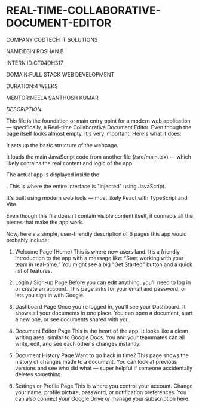 # REAL-TIME-COLLABORATIVE-DOCUMENT-EDITOR

COMPANY:CODTECH IT SOLUTIONS

NAME:EBIN ROSHAN.B

INTERN ID:CT04DH317

DOMAIN:FULL STACK WEB DEVELOPMENT

DURATION:4 WEEKS

MENTOR:NEELA SANTHOSH KUMAR

*DESCRIPTION:*

This file is the foundation or main entry point for a modern web application — specifically, a Real-time Collaborative Document Editor. Even though the page itself looks almost empty, it's very important. Here's what it does:

It sets up the basic structure of the webpage.

It loads the main JavaScript code from another file (/src/main.tsx) — which likely contains the real content and logic of the app.

The actual app is displayed inside the <div id="root"></div>. This is where the entire interface is "injected" using JavaScript.

It's built using modern web tools — most likely React with TypeScript and Vite.

Even though this file doesn’t contain visible content itself, it connects all the pieces that make the app work.

Now, here's a simple, user-friendly description of 6 pages this app would probably include:

1. Welcome Page (Home)
This is where new users land. It’s a friendly introduction to the app with a message like:
“Start working with your team in real-time.”
You might see a big "Get Started" button and a quick list of features.

2. Login / Sign-up Page
Before you can edit anything, you’ll need to log in or create an account. This page asks for your email and password, or lets you sign in with Google.

3. Dashboard Page
Once you're logged in, you’ll see your Dashboard. It shows all your documents in one place. You can open a document, start a new one, or see documents shared with you.

4. Document Editor Page
This is the heart of the app. It looks like a clean writing area, similar to Google Docs. You and your teammates can all write, edit, and see each other's changes instantly.

5. Document History Page
Want to go back in time? This page shows the history of changes made to a document. You can look at previous versions and see who did what — super helpful if someone accidentally deletes something.

6. Settings or Profile Page
This is where you control your account. Change your name, profile picture, password, or notification preferences. You can also connect your Google Drive or manage your subscription here.
